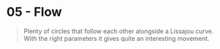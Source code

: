 # 05 - Flow

> Plenty of circles that follow each other alongside a Lissajou curve. With the right parameters it gives quite an interesting movement.

<!-- <p align="center">
  <img alt="img1" width="500px" src="img1.png" />
</p> -->